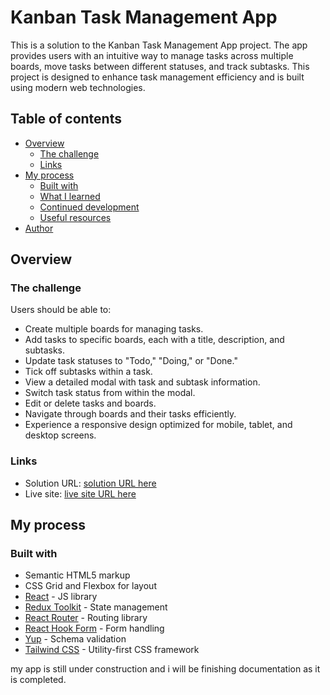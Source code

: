 # Kanban Task Management App

This is a solution to the Kanban Task Management App project. The app provides users with an intuitive way to manage tasks across multiple boards, move tasks between different statuses, and track subtasks. This project is designed to enhance task management efficiency and is built using modern web technologies.

## Table of contents

- [Overview](#overview)
  - [The challenge](#the-challenge)
  - [Links](#links)
- [My process](#my-process)
  - [Built with](#built-with)
  - [What I learned](#what-i-learned)
  - [Continued development](#continued-development)
  - [Useful resources](#useful-resources)
- [Author](#author)

## Overview

### The challenge

Users should be able to:

- Create multiple boards for managing tasks.
- Add tasks to specific boards, each with a title, description, and subtasks.
- Update task statuses to "Todo," "Doing," or "Done."
- Tick off subtasks within a task.
- View a detailed modal with task and subtask information.
- Switch task status from within the modal.
- Edit or delete tasks and boards.
- Navigate through boards and their tasks efficiently.
- Experience a responsive design optimized for mobile, tablet, and desktop screens.

### Links

- Solution URL: [solution URL here](https://www.frontendmentor.io/solutions/kennan-task-management-web-app-with-workmode-fDsrt7xRt1)
- Live site: [live site URL here](https://kanban-webapp.vercel.app/)

## My process

### Built with

- Semantic HTML5 markup
- CSS Grid and Flexbox for layout
- [React](https://reactjs.org/) - JS library
- [Redux Toolkit](https://redux-toolkit.js.org/) - State management
- [React Router](https://reactrouter.com/) - Routing library
- [React Hook Form](https://react-hook-form.com/) - Form handling
- [Yup](https://github.com/jquense/yup) - Schema validation
- [Tailwind CSS](https://tailwindcss.com/) - Utility-first CSS framework

my app is still under construction and i will be finishing documentation as it is completed.
